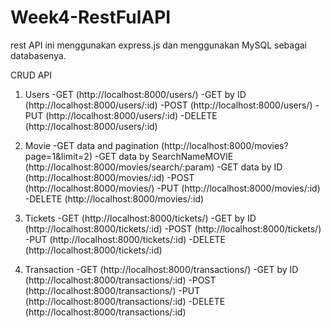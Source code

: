 # Week4-RestFulAPI

rest API ini menggunakan express.js dan menggunakan MySQL sebagai databasenya.

CRUD API

1. Users
   -GET (http://localhost:8000/users/)
   -GET by ID (http://localhost:8000/users/:id)
   -POST (http://localhost:8000/users/)
   -PUT (http://localhost:8000/users/:id)
   -DELETE (http://localhost:8000/users/:id)

2. Movie
   -GET data and pagination (http://localhost:8000/movies?page=1&limit=2)
   -GET data by SearchNameMOVIE (http://localhost:8000/movies/search/:param)
   -GET data by ID (http://localhost:8000/movies/:id)
   -POST (http://localhost:8000/movies/)
   -PUT (http://localhost:8000/movies/:id)
   -DELETE (http://localhost:8000/movies/:id)

3. Tickets
   -GET (http://localhost:8000/tickets/)
   -GET by ID (http://localhost:8000/tickets/:id)
   -POST (http://localhost:8000/tickets/)
   -PUT (http://localhost:8000/tickets/:id)
   -DELETE (http://localhost:8000/tickets/:id)

4. Transaction
   -GET (http://localhost:8000/transactions/)
   -GET by ID (http://localhost:8000/transactions/:id)
   -POST (http://localhost:8000/transactions/)
   -PUT (http://localhost:8000/transactions/:id)
   -DELETE (http://localhost:8000/transactions/:id)
